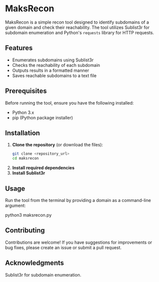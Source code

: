 # MaksRecon

MaksRecon is a simple recon tool designed to identify subdomains of a given domain and check their reachability. The tool utilizes Sublist3r for subdomain enumeration and Python's `requests` library for HTTP requests.

## Features

- Enumerates subdomains using Sublist3r
- Checks the reachability of each subdomain
- Outputs results in a formatted manner
- Saves reachable subdomains to a text file

## Prerequisites

Before running the tool, ensure you have the following installed:

- Python 3.x
- pip (Python package installer)

## Installation

1. **Clone the repository** (or download the files):
   ```bash
   git clone <repository_url>
   cd maksrecon
2. **Install required dependencies**
3. **Install Sublist3r**

## Usage

Run the tool from the terminal by providing a domain as a command-line argument:

python3 maksrecon.py <domain>

## Contributing

Contributions are welcome! If you have suggestions for improvements or bug fixes, please create an issue or submit a pull request.

## Acknowledgments

Sublist3r for subdomain enumeration.
